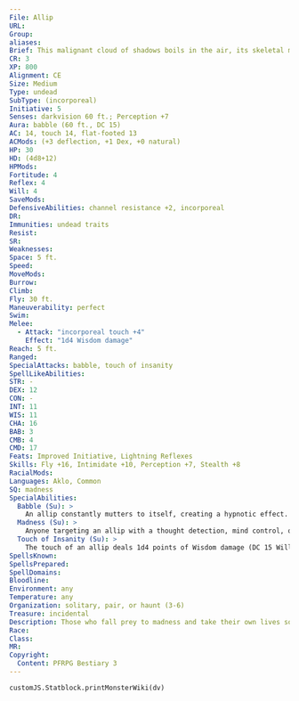 ```yaml
---
File: Allip
URL: 
Group: 
aliases: 
Brief: This malignant cloud of shadows boils in the air, its skeletal maw eerily babbling as the creature's claws manifest from the darkness.
CR: 3
XP: 800
Alignment: CE
Size: Medium
Type: undead
SubType: (incorporeal)
Initiative: 5
Senses: darkvision 60 ft.; Perception +7
Aura: babble (60 ft., DC 15)
AC: 14, touch 14, flat-footed 13
ACMods: (+3 deflection, +1 Dex, +0 natural)
HP: 30
HD: (4d8+12)
HPMods: 
Fortitude: 4
Reflex: 4
Will: 4
SaveMods: 
DefensiveAbilities: channel resistance +2, incorporeal
DR: 
Immunities: undead traits
Resist: 
SR: 
Weaknesses: 
Space: 5 ft.
Speed: 
MoveMods: 
Burrow: 
Climb: 
Fly: 30 ft.
Maneuverability: perfect
Swim: 
Melee: 
  - Attack: "incorporeal touch +4"
    Effect: "1d4 Wisdom damage"
Reach: 5 ft.
Ranged: 
SpecialAttacks: babble, touch of insanity
SpellLikeAbilities: 
STR: -
DEX: 12
CON: -
INT: 11
WIS: 11
CHA: 16
BAB: 3
CMB: 4
CMD: 17
Feats: Improved Initiative, Lightning Reflexes
Skills: Fly +16, Intimidate +10, Perception +7, Stealth +8
RacialMods: 
Languages: Aklo, Common
SQ: madness
SpecialAbilities:
  Babble (Su): >
    An allip constantly mutters to itself, creating a hypnotic effect. All sane creatures within 60 feet of the allip must succeed at a DC 15 Will save or be fascinated for 2d4 rounds. While a target is fascinated, the allip can approach it without breaking the effect, but an attack by the allip does end the effect. Creatures that successfully save cannot be affected by the same allip's babble for 24 hours. This is a sonic, mind-affecting compulsion effect. The save DC is Charisma-based.
  Madness (Su): >
    Anyone targeting an allip with a thought detection, mind control, or telepathic effect makes direct contact with its tortured mind and takes 1d4 points of Wisdom damage.
  Touch of Insanity (Su): >
    The touch of an allip deals 1d4 points of Wisdom damage (DC 15 Will negates). A successful critical hit causes 1d4 points of Wisdom damage and 1 point of Wisdom drain (instead of double Wisdom damage). With each successful attack, an allip gains 5 temporary hit points. The save DC is Charisma-based.
SpellsKnown: 
SpellsPrepared: 
SpellDomains: 
Bloodline: 
Environment: any
Temperature: any
Organization: solitary, pair, or haunt (3-6)
Treasure: incidental
Description: Those who fall prey to madness and take their own lives sometimes find themselves lost on the path to the afterlife, trapped in a state between life and death. These unfortunates, known as allips, suffer from the violent and incurable insanity they faced in life and take out their terror, confusion, and rage upon the living. They reach out to those they encounter-possibly in wrath, but also perhaps oblivious to their own insane nature-spreading the psychoses that led to their own untimely deaths.  In combat, allips relentlessly attack the nearest living creature, relying on their babble to let them close in before attacking with their touch of insanity. Many seem to be driven to states of ferocity upon witnessing the terror living creatures exhibit when facing their spectral forms, or when faced with the intangibility of their incorporeal states. While allips have no way to kill creatures, those knocked unconscious by an allip's Wisdom-draining touch often emerge from the state suffering from insanity (see pages 250-251 of the GameMastery Guide)-a fate that many would say qualifies as worse than death.  Allips often seek to harm those who played a part in causing their mad, unholy condition. When faced with such foes, an allip ignores all other targets that confront it in favor of its hated enemies, attacking them until its tormentors have been forced into a vacant stupor. Alas, such vengeance does not put the allip to rest, but simply serves to further fuel its madness as it finds itself trapped in a world now no longer even holding the satisfaction of vengeance.
Race: 
Class: 
MR: 
Copyright:
  Content: PFRPG Bestiary 3
---
```

```dataviewjs
customJS.Statblock.printMonsterWiki(dv)
```
